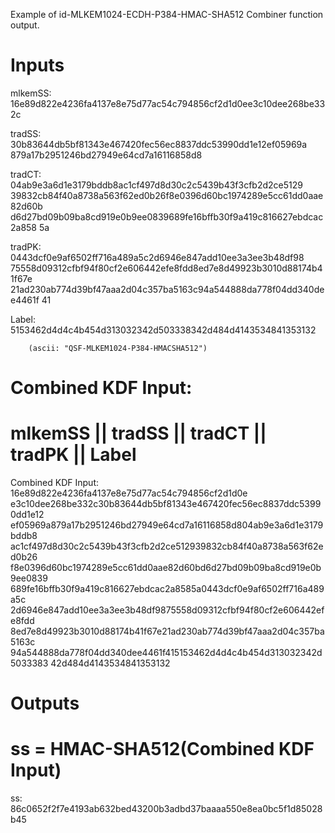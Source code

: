 Example of id-MLKEM1024-ECDH-P384-HMAC-SHA512 Combiner function output.

# Inputs
mlkemSS:
16e89d822e4236fa4137e8e75d77ac54c794856cf2d1d0ee3c10dee268be332c

tradSS:  30b83644db5bf81343e467420fec56ec8837ddc53990dd1e12ef05969a
879a17b2951246bd27949e64cd7a16116858d8

tradCT:  04ab9e3a6d1e3179bddb8ac1cf497d8d30c2c5439b43f3cfb2d2ce5129
39832cb84f40a8738a563f62ed0b26f8e0396d60bc1974289e5cc61dd0aae82d60b
d6d27bd09b09ba8cd919e0b9ee0839689fe16bffb30f9a419c816627ebdcac2a858
5a

tradPK:  0443dcf0e9af6502ff716a489a5c2d6946e847add10ee3a3ee3b48df98
75558d09312cfbf94f80cf2e606442efe8fdd8ed7e8d49923b3010d88174b41f67e
21ad230ab774d39bf47aaa2d04c357ba5163c94a544888da778f04dd340dee4461f
41

Label:  5153462d4d4c4b454d313032342d503338342d484d4143534841353132

        (ascii: "QSF-MLKEM1024-P384-HMACSHA512")


# Combined KDF Input:
#  mlkemSS || tradSS || tradCT || tradPK || Label

Combined KDF Input: 16e89d822e4236fa4137e8e75d77ac54c794856cf2d1d0e
e3c10dee268be332c30b83644db5bf81343e467420fec56ec8837ddc53990dd1e12
ef05969a879a17b2951246bd27949e64cd7a16116858d804ab9e3a6d1e3179bddb8
ac1cf497d8d30c2c5439b43f3cfb2d2ce512939832cb84f40a8738a563f62ed0b26
f8e0396d60bc1974289e5cc61dd0aae82d60bd6d27bd09b09ba8cd919e0b9ee0839
689fe16bffb30f9a419c816627ebdcac2a8585a0443dcf0e9af6502ff716a489a5c
2d6946e847add10ee3a3ee3b48df9875558d09312cfbf94f80cf2e606442efe8fdd
8ed7e8d49923b3010d88174b41f67e21ad230ab774d39bf47aaa2d04c357ba5163c
94a544888da778f04dd340dee4461f415153462d4d4c4b454d313032342d5033383
42d484d4143534841353132


# Outputs
# ss = HMAC-SHA512(Combined KDF Input)

ss:
86c0652f2f7e4193ab632bed43200b3adbd37baaaa550e8ea0bc5f1d85028b45
